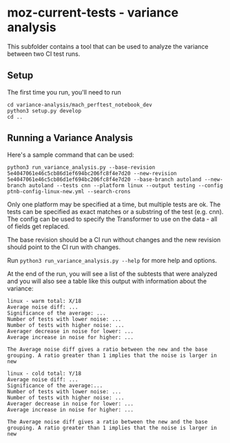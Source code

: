 # moz-current-tests - variance analysis

This subfolder contains a tool that can be used to analyze the variance between two CI test runs.

## Setup

The first time you run, you'll need to run
```
cd variance-analysis/mach_perftest_notebook_dev
python3 setup.py develop
cd ..
```

## Running a Variance Analysis

Here's a sample command that can be used:
```
python3 run_variance_analysis.py --base-revision 5e4047061e46c5cb86d1ef694bc206fc8f4e7d20 --new-revision 5e4047061e46c5cb86d1ef694bc206fc8f4e7d20 --base-branch autoland --new-branch autoland --tests cnn --platform linux --output testing --config ptnb-config-linux-new.yml --search-crons
```

Only one platform may be specified at a time, but multiple tests are ok. The tests can be specified as exact matches or a substring of the test (e.g. cnn). The config can be used to specify the Transformer to use on the data - all of fields get replaced.

The base revision should be a CI run without changes and the new revision should point to the CI run with changes.

Run `python3 run_variance_analysis.py --help` for more help and options.

At the end of the run, you will see a list of the subtests that were analyzed and you will also see a table like this output with information about the variance:
```
linux - warm total: X/18
Average noise diff: ...
Significance of the average: ...
Number of tests with lower noise: ...
Number of tests with higher noise: ...
Averager decrease in noise for lower: ...
Average increase in noise for higher: ...

The Average noise diff gives a ratio between the new and the base grouping. A ratio greater than 1 implies that the noise is larger in new

linux - cold total: Y/18
Average noise diff: ...
Significance of the average:...
Number of tests with lower noise: ...
Number of tests with higher noise: ...
Averager decrease in noise for lower: ...
Average increase in noise for higher: ...

The Average noise diff gives a ratio between the new and the base grouping. A ratio greater than 1 implies that the noise is larger in new

```
